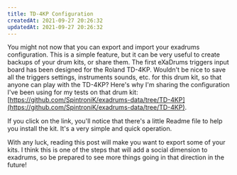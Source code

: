 ```yaml
---
title: TD-4KP Configuration
createdAt: 2021-09-27 20:26:32
updatedAt: 2021-09-27 20:26:32
---
```


You might not now that you can export and import your exadrums configuration.
This is a simple feature, but it can be very useful to create backups of your drum kits, or share them.
The first eXaDrums triggers input board has been designed for the Roland TD-4KP.
Wouldn't be nice to save all the triggers settings, instruments sounds, etc. for this drum kit, so that anyone can play with the TD-4KP?
Here's why I'm sharing the configuration I've been using for my tests on that drum kit: [https://github.com/SpintroniK/exadrums-data/tree/TD-4KP](https://github.com/SpintroniK/exadrums-data/tree/TD-4KP).

<!--more-->

If you click on the link, you'll notice that there's a little Readme file to help you install the kit.
It's a very simple and quick operation.

With any luck, reading this post will make you want to export some of your kits.
I think this is one of the steps that will add a social dimension to exadrums, so be prepared to see more things going in that direction in the future!
